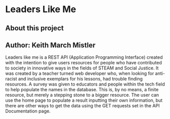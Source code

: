 # Leaders Like Me

## About this project
## Author: Keith March Mistler

Leaders like me is a REST API (Application Programming Interface) created with the intention to give users resources for people who have contributed to society in innovative ways in the fields of STEAM and Social Justice. It was created by a teacher turned web developer who, when looking for anti-racist and inclusive exemplars for his lessons, had trouble finding resources. A survey was given to educators and people within the tech field to help populate the names in the database. This is, by no means, a finite resource, but merely a stepping stone to a bigger resource. The user can use the home page to populate a result inputting their own information, but there are other ways to get the data using the GET requests set in the API Documentation page. 